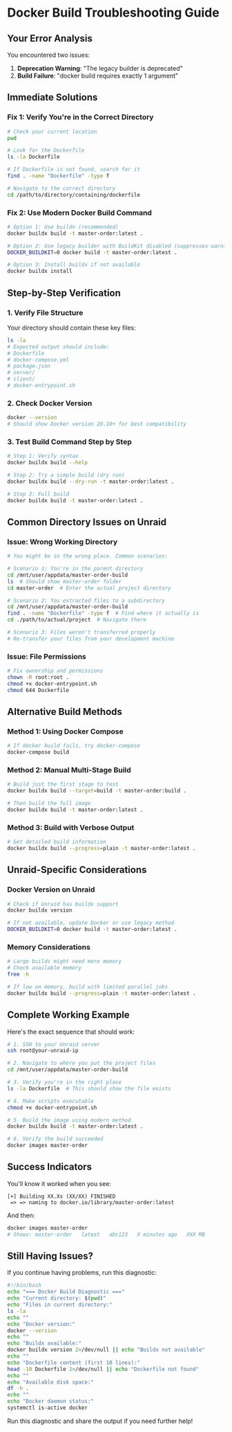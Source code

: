 # Docker Build Troubleshooting Guide

## Your Error Analysis

You encountered two issues:
1. **Deprecation Warning**: "The legacy builder is deprecated"
2. **Build Failure**: "docker build requires exactly 1 argument"

## Immediate Solutions

### Fix 1: Verify You're in the Correct Directory
```bash
# Check your current location
pwd

# Look for the Dockerfile
ls -la Dockerfile

# If Dockerfile is not found, search for it
find . -name "Dockerfile" -type f

# Navigate to the correct directory
cd /path/to/directory/containing/dockerfile
```

### Fix 2: Use Modern Docker Build Command
```bash
# Option 1: Use buildx (recommended)
docker buildx build -t master-order:latest .

# Option 2: Use legacy builder with BuildKit disabled (suppresses warning)
DOCKER_BUILDKIT=0 docker build -t master-order:latest .

# Option 3: Install buildx if not available
docker buildx install
```

## Step-by-Step Verification

### 1. Verify File Structure
Your directory should contain these key files:
```bash
ls -la
# Expected output should include:
# Dockerfile
# docker-compose.yml
# package.json
# server/
# client/
# docker-entrypoint.sh
```

### 2. Check Docker Version
```bash
docker --version
# Should show Docker version 20.10+ for best compatibility
```

### 3. Test Build Command Step by Step
```bash
# Step 1: Verify syntax
docker buildx build --help

# Step 2: Try a simple build (dry run)
docker buildx build --dry-run -t master-order:latest .

# Step 3: Full build
docker buildx build -t master-order:latest .
```

## Common Directory Issues on Unraid

### Issue: Wrong Working Directory
```bash
# You might be in the wrong place. Common scenarios:

# Scenario 1: You're in the parent directory
cd /mnt/user/appdata/master-order-build
ls  # Should show master-order folder
cd master-order  # Enter the actual project directory

# Scenario 2: You extracted files to a subdirectory
cd /mnt/user/appdata/master-order-build
find . -name "Dockerfile" -type f  # Find where it actually is
cd ./path/to/actual/project  # Navigate there

# Scenario 3: Files weren't transferred properly
# Re-transfer your files from your development machine
```

### Issue: File Permissions
```bash
# Fix ownership and permissions
chown -R root:root .
chmod +x docker-entrypoint.sh
chmod 644 Dockerfile
```

## Alternative Build Methods

### Method 1: Using Docker Compose
```bash
# If docker build fails, try docker-compose
docker-compose build
```

### Method 2: Manual Multi-Stage Build
```bash
# Build just the first stage to test
docker buildx build --target=build -t master-order:build .

# Then build the full image
docker buildx build -t master-order:latest .
```

### Method 3: Build with Verbose Output
```bash
# Get detailed build information
docker buildx build --progress=plain -t master-order:latest .
```

## Unraid-Specific Considerations

### Docker Version on Unraid
```bash
# Check if Unraid has buildx support
docker buildx version

# If not available, update Docker or use legacy method
DOCKER_BUILDKIT=0 docker build -t master-order:latest .
```

### Memory Considerations
```bash
# Large builds might need more memory
# Check available memory
free -h

# If low on memory, build with limited parallel jobs
docker buildx build --progress=plain -t master-order:latest .
```

## Complete Working Example

Here's the exact sequence that should work:

```bash
# 1. SSH to your Unraid server
ssh root@your-unraid-ip

# 2. Navigate to where you put the project files
cd /mnt/user/appdata/master-order-build

# 3. Verify you're in the right place
ls -la Dockerfile  # This should show the file exists

# 4. Make scripts executable
chmod +x docker-entrypoint.sh

# 5. Build the image using modern method
docker buildx build -t master-order:latest .

# 6. Verify the build succeeded
docker images master-order
```

## Success Indicators

You'll know it worked when you see:
```
[+] Building XX.Xs (XX/XX) FINISHED
 => => naming to docker.io/library/master-order:latest
```

And then:
```bash
docker images master-order
# Shows: master-order   latest   abc123   X minutes ago   XXX MB
```

## Still Having Issues?

If you continue having problems, run this diagnostic:

```bash
#!/bin/bash
echo "=== Docker Build Diagnostic ==="
echo "Current directory: $(pwd)"
echo "Files in current directory:"
ls -la
echo ""
echo "Docker version:"
docker --version
echo ""
echo "Buildx available:"
docker buildx version 2>/dev/null || echo "Buildx not available"
echo ""
echo "Dockerfile content (first 10 lines):"
head -10 Dockerfile 2>/dev/null || echo "Dockerfile not found"
echo ""
echo "Available disk space:"
df -h .
echo ""
echo "Docker daemon status:"
systemctl is-active docker
```

Run this diagnostic and share the output if you need further help!
